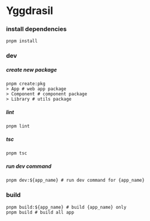 # Yggdrasil

### install dependencies
```shell
pnpm install
```

### dev
##### create new package
```shell
pnpm create:pkg
> App # web app package
> Component # component package
> Library # utils package
```

##### lint
```shell
pnpm lint
```

##### tsc
```shell
pnpm tsc
```

##### run dev command
```shell
pnpm dev:${app_name} # run dev command for {app_name}
```

### build
```shell
pnpm build:${app_name} # build {app_name} only 
pnpm build # build all app
```
